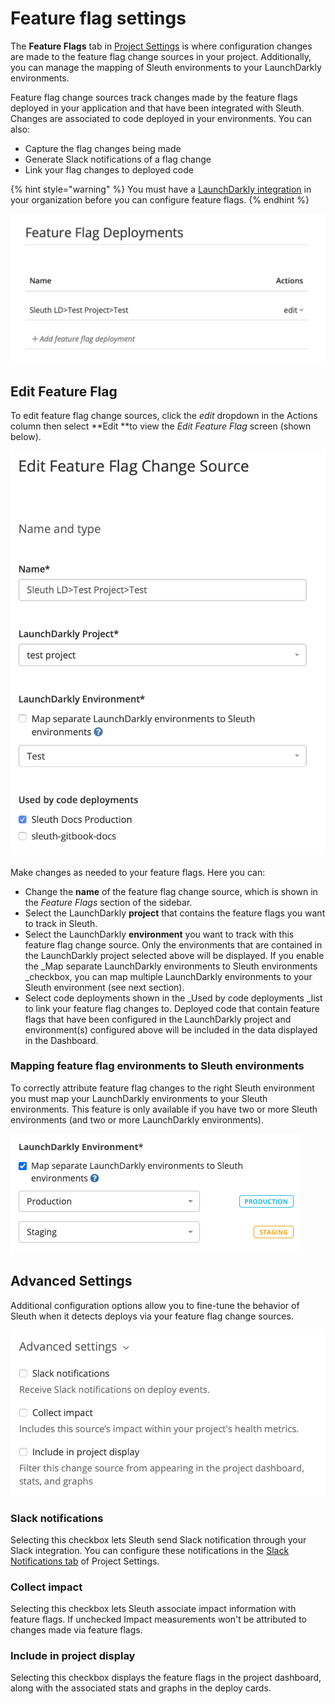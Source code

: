 # Feature flag settings

The **Feature Flags** tab in [Project Settings](./) is where configuration changes are made to the feature flag change sources in your project. Additionally, you can manage the mapping of Sleuth environments to your LaunchDarkly environments. 

Feature flag change sources track changes made by the feature flags deployed in your application and that have been integrated with Sleuth. Changes are associated to code deployed in your environments. You can also: 

* Capture the flag changes being made
* Generate Slack notifications of a flag change
* Link your flag changes to deployed code

{% hint style="warning" %}
You must have a [LaunchDarkly integration](../../integrations-1/feature-flags/launchdarkly.md) in your organization before you can configure feature flags.
{% endhint %}

![](../../.gitbook/assets/feature-flags.png)

## Edit Feature Flag

To edit feature flag change sources, click the _edit_ dropdown in the Actions column then select **Edit **to view the _Edit Feature Flag_ screen (shown below).

![](../../.gitbook/assets/feature-flag-change-source.png) \
\
Make changes as needed to your feature flags. Here you can: 

* Change the **name** of the feature flag change source, which is shown in the _Feature Flags_ section of the sidebar. 
* Select the LaunchDarkly **project** that contains the feature flags you want to track in Sleuth. 
* Select the LaunchDarkly **environment** you want to track with this feature flag change source. Only the environments that are contained in the LaunchDarkly project selected above will be displayed. If you enable the _Map separate LaunchDarkly environments to Sleuth environments _checkbox, you can map multiple LaunchDarkly environments to your Sleuth environment (see next section). 
* Select code deployments shown in the _Used by code deployments _list to link your feature flag changes to. Deployed code that contain feature flags that have been configured in the LaunchDarkly project and environment(s) configured above will be included in the data displayed in the Dashboard. 

### Mapping feature flag environments to Sleuth environments

To correctly attribute feature flag changes to the right Sleuth environment you must map your LaunchDarkly environments to your Sleuth environments. This feature is only available if you have two or more Sleuth environments (and two or more LaunchDarkly environments).

![](../../.gitbook/assets/edit-feature-flag-deployment-sleuth-2021-01-31-16-34-49.png)

## Advanced Settings

Additional configuration options allow you to fine-tune the behavior of Sleuth when it detects deploys via your feature flag change sources. 

![](../../.gitbook/assets/advanced-settings-feature-flags.png)

### Slack notifications

Selecting this checkbox lets Sleuth send Slack notification through your Slack integration. You can configure these notifications in the [Slack Notifications tab](slack-notifications.md) of Project Settings. 

### Collect impact

Selecting this checkbox lets Sleuth associate impact information with feature flags. If unchecked Impact measurements won't be attributed to changes made via feature flags.

### Include in project display

Selecting this checkbox displays the feature flags in the project dashboard, along with the associated stats and graphs in the deploy cards. 

